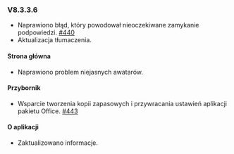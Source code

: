 ### V8.3.3.6

- Naprawiono błąd, który powodował nieoczekiwane zamykanie podpowiedzi. [#440](https://github.com/YerongAI/Office-Tool/issues/440)
- Aktualizacja tłumaczenia.

#### Strona główna

- Naprawiono problem niejasnych awatarów.

#### Przybornik

- Wsparcie tworzenia kopii zapasowych i przywracania ustawień aplikacji pakietu Office. [#443](https://github.com/YerongAI/Office-Tool/issues/443)

#### O aplikacji

- Zaktualizowano informacje.
